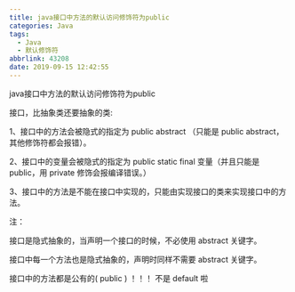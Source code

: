 ```yaml
---
title: java接口中方法的默认访问修饰符为public
categories: Java
tags:
  - Java
  - 默认修饰符
abbrlink: 43208
date: 2019-09-15 12:42:55
---
```


java接口中方法的默认访问修饰符为public
<!--more-->

接口，比抽象类还要抽象的类:

1、接口中的方法会被隐式的指定为  public abstract （只能是 public abstract，其他修饰符都会报错）。

2、接口中的变量会被隐式的指定为  public static final   变量（并且只能是 public，用 private 修饰会报编译错误。）

3、接口中的方法是不能在接口中实现的，只能由实现接口的类来实现接口中的方法。


注：

接口是隐式抽象的，当声明一个接口的时候，不必使用 abstract 关键字。

接口中每一个方法也是隐式抽象的，声明时同样不需要 abstract 关键字。

接口中的方法都是公有的( public ) ！！！ 不是 default 啦